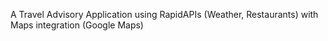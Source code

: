 A Travel Advisory Application using RapidAPIs (Weather, Restaurants) with Maps integration (Google Maps)